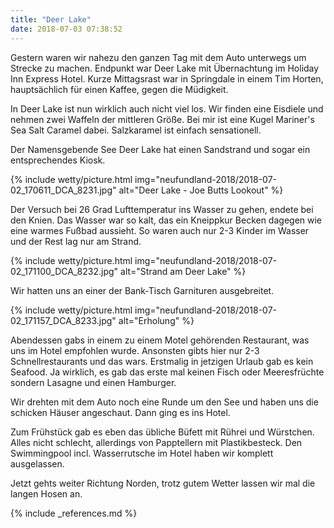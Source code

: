 ```yaml
---
title: "Deer Lake"
date: 2018-07-03 07:38:52
---
```


Gestern waren wir nahezu den ganzen Tag mit dem Auto unterwegs um Strecke zu machen. Endpunkt war Deer Lake mit Übernachtung im Holiday Inn Express Hotel. Kurze Mittagsrast war in Springdale in einem Tim Horten, hauptsächlich für einen Kaffee, gegen die Müdigkeit.

In Deer Lake ist nun wirklich auch nicht viel los. Wir finden eine Eisdiele und nehmen zwei Waffeln der mittleren Größe. Bei mir ist eine Kugel Mariner's Sea Salt Caramel dabei. Salzkaramel ist einfach sensationell.

Der Namensgebende See Deer Lake hat einen Sandstrand und sogar ein entsprechendes Kiosk. 

{% include wetty/picture.html img="neufundland-2018/2018-07-02_170611_DCA_8231.jpg" alt="Deer Lake - Joe Butts Lookout" %}

Der Versuch bei 26 Grad Lufttemperatur ins Wasser zu gehen, endete bei den Knien. Das Wasser war so kalt, das ein Kneippkur Becken dagegen wie eine warmes Fußbad aussieht. So waren auch nur 2-3 Kinder im Wasser und der Rest lag nur am Strand. 

{% include wetty/picture.html img="neufundland-2018/2018-07-02_171100_DCA_8232.jpg" alt="Strand am Deer Lake" %}

Wir hatten uns an einer der Bank-Tisch Garnituren ausgebreitet.

{% include wetty/picture.html img="neufundland-2018/2018-07-02_171157_DCA_8233.jpg" alt="Erholung" %}

Abendessen gabs in einem zu einem Motel gehörenden Restaurant, was uns im Hotel empfohlen wurde. Ansonsten gibts hier nur 2-3 Schnellrestaurants und das wars. Erstmalig in jetzigen Urlaub gab es kein Seafood. Ja wirklich, es gab das erste mal keinen Fisch oder Meeresfrüchte sondern Lasagne und einen Hamburger.

Wir drehten mit dem Auto noch eine Runde um den See und haben uns die schicken Häuser angeschaut. Dann ging es ins Hotel.

Zum Frühstück gab es eben das übliche Büfett mit Rührei und Würstchen. Alles nicht schlecht, allerdings von Papptellern mit Plastikbesteck. Den Swimmingpool incl. Wasserrutsche im Hotel haben wir komplett ausgelassen. 

Jetzt gehts weiter Richtung Norden, trotz gutem Wetter lassen wir mal die langen Hosen an.


{% include _references.md %}